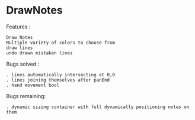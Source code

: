 # DrawNotes

Features :
```
Draw Notes 
Multiple variety of colors to choose from
draw lines 
undo drawn mistaken lines
```

Bugs solved :
```
. lines automatically intersecting at 0,0
. lines joining themselves after panEnd
. hand movement bool
```

Bugs remaining:
```
. dynamic sizing container with full dynamically positioning notes on them
```
